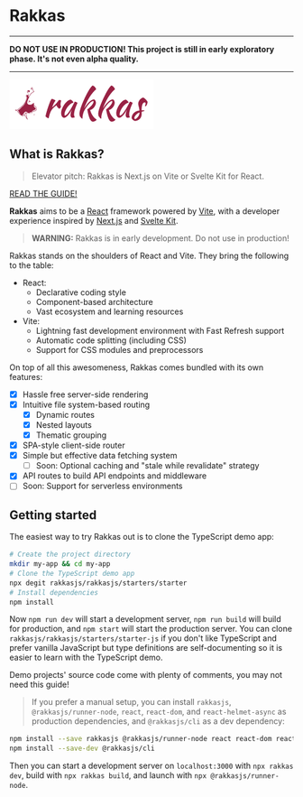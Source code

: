 # Rakkas

---

**DO NOT USE IN PRODUCTION! This project is still in early exploratory phase. It's not even alpha quality.**

---

![](shared-assets/logo.png)

## What is Rakkas?

> Elevator pitch: Rakkas is Next.js on Vite or Svelte Kit for React.

[READ THE GUIDE!](https://rakkasjs.org)

**Rakkas** aims to be a [React](https://reactjs.org) framework powered by [Vite](https://vitejs.dev), with a developer experience inspired by [Next.js](https://nextjs.org) and [Svelte Kit](https://kit.svelte.dev).

> **WARNING:** Rakkas is in early development. Do not use in production!

Rakkas stands on the shoulders of React and Vite. They bring the following to the table:

- React:
  - Declarative coding style
  - Component-based architecture
  - Vast ecosystem and learning resources
- Vite:
  - Lightning fast development environment with Fast Refresh support
  - Automatic code splitting (including CSS)
  - Support for CSS modules and preprocessors

On top of all this awesomeness, Rakkas comes bundled with its own features:

- [x] Hassle free server-side rendering
- [x] Intuitive file system-based routing
  - [x] Dynamic routes
  - [x] Nested layouts
  - [x] Thematic grouping
- [x] SPA-style client-side router
- [x] Simple but effective data fetching system
  - [ ] Soon: Optional caching and "stale while revalidate" strategy
- [x] API routes to build API endpoints and middleware
- [ ] Soon: Support for serverless environments

## Getting started

The easiest way to try Rakkas out is to clone the TypeScript demo app:

```sh
# Create the project directory
mkdir my-app && cd my-app
# Clone the TypeScript demo app
npx degit rakkasjs/rakkasjs/starters/starter
# Install dependencies
npm install
```

Now `npm run dev` will start a development server, `npm run build` will build for production, and `npm start` will start the production server. You can clone `rakkasjs/rakkasjs/starters/starter-js` if you don't like TypeScript and prefer vanilla JavaScript but type definitions are self-documenting so it is easier to learn with the TypeScript demo.

Demo projects' source code come with plenty of comments, you may not need this guide!

> If you prefer a manual setup, you can install `rakkasjs`, `@rakkasjs/runner-node`, `react`, `react-dom`, and `react-helmet-async` as production dependencies, and `@rakkasjs/cli` as a dev dependency:

```sh
npm install --save rakkasjs @rakkasjs/runner-node react react-dom react-helmet-async
npm install --save-dev @rakkasjs/cli
```

Then you can start a development server on `localhost:3000` with `npx rakkas dev`, build with `npx rakkas build`, and launch with `npx @rakkasjs/runner-node`.

